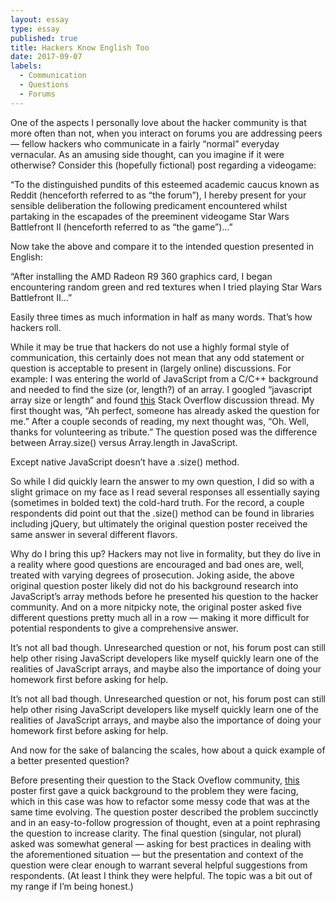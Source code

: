 ```yaml
---
layout: essay
type: essay
published: true
title: Hackers Know English Too
date: 2017-09-07
labels:
  - Communication
  - Questions
  - Forums
---
```


One of the aspects I personally love about the hacker community is that more often than not, when you interact on forums you are addressing peers — fellow hackers who communicate in a fairly “normal” everyday vernacular. As an amusing side thought, can you imagine if it were otherwise? Consider this (hopefully fictional) post regarding a videogame:

“To the distinguished pundits of this esteemed academic caucus known as Reddit (henceforth referred to as “the forum”), I hereby present for your sensible deliberation the following predicament encountered whilst partaking in the escapades of the preeminent videogame Star Wars Battlefront II (henceforth referred to as “the game”)…”

Now take the above and compare it to the intended question presented in English:

“After installing the AMD Radeon R9 360 graphics card, I began encountering random green and red textures when I tried playing Star Wars Battlefront II…”

Easily three times as much information in half as many words. That’s how hackers roll.

While it may be true that hackers do not use a highly formal style of communication, this certainly does not mean that any odd statement or question is acceptable to present in (largely online) discussions. For example: I was entering the world of JavaScript from a C/C++ background and needed to find the size (or, length?) of an array. I googled “javascript array size or length” and found <a href="https://stackoverflow.com/questions/14202601/array-size-vs-array-length">this</a> Stack Overflow discussion thread. My first thought was, “Ah perfect, someone has already asked the question for me.” After a couple seconds of reading, my next thought was, “Oh. Well, thanks for volunteering as tribute.” The question posed was the difference between Array.size() versus Array.length in JavaScript.

Except native JavaScript doesn’t have a .size() method.

So while I did quickly learn the answer to my own question, I did so with a slight grimace on my face as I read several responses all essentially saying (sometimes in bolded text) the cold-hard truth. For the record, a couple respondents did point out that the .size() method can be found in libraries including jQuery, but ultimately the original question poster received the same answer in several different flavors.

Why do I bring this up? Hackers may not live in formality, but they do live in a reality where good questions are encouraged and bad ones are, well, treated with varying degrees of prosecution. Joking aside, the above original question poster likely did not do his background research into JavaScript’s array methods before he presented his question to the hacker community. And on a more nitpicky note, the original poster asked five different questions pretty much all in a row — making it more difficult for potential respondents to give a comprehensive answer.

It’s not all bad though. Unresearched question or not, his forum post can still help other rising JavaScript developers like myself quickly learn one of the realities of JavaScript arrays, and maybe also the importance of doing your homework first before asking for help.

It’s not all bad though. Unresearched question or not, his forum post can still help other rising JavaScript developers like myself quickly learn one of the realities of JavaScript arrays, and maybe also the importance of doing your homework first before asking for help.

And now for the sake of balancing the scales, how about a quick example of a better presented question?

Before presenting their question to the Stack Oveflow community, <a href="https://stackoverflow.com/questions/589175/how-to-refactor-rapidly-evolving-code">this</a> poster first gave a quick background to the problem they were facing, which in this case was how to refactor some messy code that was at the same time evolving. The question poster described the problem succinctly and in an easy-to-follow progression of thought, even at a point rephrasing the question to increase clarity. The final question (singular, not plural) asked was somewhat general — asking for best practices in dealing with the aforementioned situation — but the presentation and context of the question were clear enough to warrant several helpful suggestions from respondents. (At least I think they were helpful. The topic was a bit out of my range if I’m being honest.)
